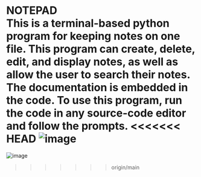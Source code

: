  **NOTEPAD** <br>
This is a terminal-based python program for keeping notes on one file. This program can create, delete, edit, and display notes, as well as allow the user to search their notes.
The documentation is embedded in the code.
To use this program, run the code in any source-code editor and follow the prompts. 
<<<<<<< HEAD
![image](https://github.com/aaronho19/notepad/assets/116542561/f44d4135-91f1-4916-9da9-4caf69be9b43)
=======
![image](https://github.com/aaronho19/notepad/assets/116542561/f44d4135-91f1-4916-9da9-4caf69be9b43)
>>>>>>> origin/main
